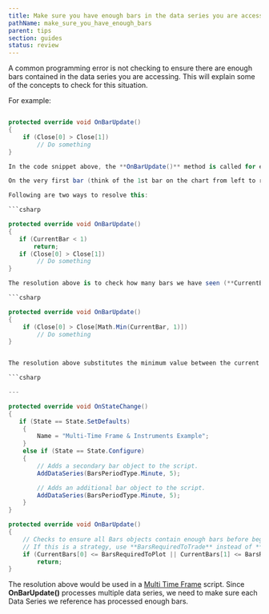 ```yaml
---
title: Make sure you have enough bars in the data series you are accessing
pathName: make_sure_you_have_enough_bars
parent: tips
section: guides
status: review
---
```


A common programming error is not checking to ensure there are enough bars contained in the data series you are accessing. This will explain some of the concepts to check for this situation.

For example:

```csharp

protected override void OnBarUpdate()
{
    if (Close[0] > Close[1])
        // Do something
}

In the code snippet above, the **OnBarUpdate()** method is called for each bar contained in your data series.

On the very first bar (think of the 1st bar on the chart from left to right) the value of "close of 1 bar ago" (**Close**[1]) does not yet exist and your indicator/strategy will not work and throw an exception to the Control Center Log tab "Index was out of range...".

Following are two ways to resolve this:

```csharp

protected override void OnBarUpdate()
{
   if (CurrentBar < 1)
       return;
   if (Close[0] > Close[1])
        // Do something
}

The resolution above is to check how many bars we have seen (**CurrentBar**) and to exit the **OnBarUpdate()** method if an insufficient number of bars has been seen.

```csharp

protected override void OnBarUpdate()
{
    if (Close[0] > Close[Math.Min(CurrentBar, 1)])
        // Do something
}


The resolution above substitutes the minimum value between the current bar being processed and the desired number of bars ago value, in this case 1.

```csharp

---

protected override void OnStateChange()
{
   if (State == State.SetDefaults)
    {
        Name = "Multi-Time Frame & Instruments Example";
    }
    else if (State == State.Configure)
    {
        // Adds a secondary bar object to the script.
        AddDataSeries(BarsPeriodType.Minute, 5);

        // Adds an additional bar object to the script.
        AddDataSeries(BarsPeriodType.Minute, 5);
    }
}

protected override void OnBarUpdate()
{
    // Checks to ensure all Bars objects contain enough bars before beginning
    // If this is a strategy, use **BarsRequiredToTrade** instead of **BarsRequiredToPlot**
    if (CurrentBars[0] <= BarsRequiredToPlot || CurrentBars[1] <= BarsRequiredToPlot || CurrentBars[2] <= BarsRequiredToPlot)
        return;
}
```

The resolution above would be used in a [Multi Time Frame](multi_time_frame_instruments.md) script. Since **OnBarUpdate()** processes multiple data series, we need to make sure each Data Series we reference has processed enough bars.
